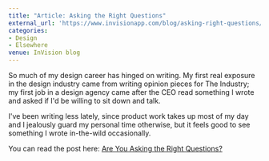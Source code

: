 ```yaml
---
title: "Article: Asking the Right Questions"
external_url: 'https://www.invisionapp.com/blog/asking-right-questions/'
categories:
- Design
- Elsewhere
venue: InVision blog
---
```


So much of my design career has hinged on writing. My first real exposure in the design industry came from writing opinion pieces for The Industry; my first job in a design agency came after the CEO read something I wrote and asked if I'd be willing to sit down and talk.

I've been writing less lately, since product work takes up most of my day and I jealously guard my personal time otherwise, but it feels good to see something I wrote in-the-wild occasionally.

You can read the post here: [Are You Asking the Right Questions?](https://www.invisionapp.com/blog/asking-right-questions/)
